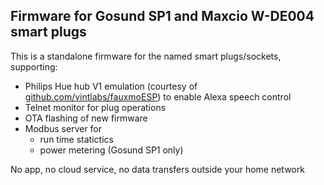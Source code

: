 ## Firmware for Gosund SP1 and Maxcio W-DE004 smart plugs

This is a standalone firmware for the named smart plugs/sockets, supporting:
- Philips Hue hub V1 emulation (courtesy of [github.com/vintlabs/fauxmoESP](https://github.com/vintlabs/fauxmoESP)) to enable Alexa speech control
- Telnet monitor for plug operations
- OTA flashing of new firmware
- Modbus server for
  - run time statictics
  - power metering (Gosund SP1 only)

No app, no cloud service, no data transfers outside your home network
